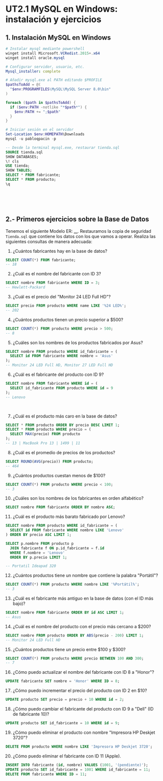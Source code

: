 # UT2.1 MySQL en Windows: instalación y ejercicios

## 1. Instalación MySQL en Windows

<!-- En este ejercicio, tu tarea es aprender a instalar y configurar un servidor MySQL en tu sistema Windows. Sigue los siguientes pasos para completar la instalación:
- Descarga la última versión de MySQL para Windows desde el sitio oficial de MySQL.
- Ejecuta el archivo de instalación y sigue las instrucciones del asistente.
- Configura la contraseña de root y otros ajustes de seguridad durante la instalación.
- Verifica que el servidor esté funcionando correctamente utilizando el cliente MySQL.
- Una vez completada la instalación, podrás comenzar a utilizar MySQL para crear bases de datos, tablas y realizar consultas SQL -->

<!-- > - **Workbench: NO** -->
<!-- > - añadir **PATH**: `C:\Program Files\MySQL\...\bin` -->
<!-- ---
- objetivos:
    - ser capaces de administrar la base de datos desde cualquier sitio
="foo%" -- no lo entiende, interpreta literal
like "foo%" -- sí entiende la wildcard
--- -->


```ps1
# Instalar mysql mediante powershell
winget install Microsoft.VCRedist.2015+.x64
winget install oracle.mysql
```

```yaml
# Configurar servidor, usuario, etc.
Mysql_installer: complete
```

<!--
```yaml
# Mysql_installer
Setup: Full             # TODO: for sure????????????????????????????????????????
Type and Networking:
    Config Type: Development Computer
    Connectivity: TCP/IP 3306 33060
        # Open Windows Firewall ports for network access: yes
Authentication Method:
    Strong Password:
    Add User:
        Username: pabloqpacin
        Host: All Hosts (%)
        Role: DB Admin
        Password:
Windows Service:
    Configure MySQL Server as a Windows Server: yes
    Windows Service Name: MySQL80
    Start the MySQL Server at System Startup: no
    Run Windows Service as ...: Standard System Account
Server File Permissions:
    Directory: C:\ProgramData\MySQL\MySQL Server 8.0\Data
    Update the server file permissions for you: Yes     # probably shouldn't

# Router
Configuration: Finish       # InnoDB Cluster: 6446 6447 6448 6449

# Server
Configuration:
    Username + Password: root
```
-->


```ps1
# Añadir mysql.exe al PATH editando $PROFILE
$pathsToAdd = @(
  "$env:PROGRAMFILES\MySQL\MySQL Server 8.0\bin"
)

foreach ($path in $pathsToAdd) {
  if ($env:PATH -notlike "*$path*") {
    $env:PATH += ";$path"
  }
}
```

```ps1
# Iniciar sesión en el servidor
Set-Location $env:HOMEPATH\Downloads
mysql -u pabloqpacin -p
```
```sql
-- Desde la terminal mysql.exe, restaurar tienda.sql
SOURCE tienda.sql
SHOW DATABASES;
\! cls
USE tienda;
SHOW TABLES;
SELECT * FROM fabricante;
SELECT * FROM producto;
\q
```

<!-- --- -->

<br>
<br>
<br>

## 2.- Primeros ejercicios sobre la Base de Datos

Tenemos el siguiente Modelo ER: [...](##). Restauramos la copia de seguridad `Tienda.sql` que contiene los datos con los que vamos a operar. Realiza las siguientes consultas de manera adecuada:

1. ¿Cuántos fabricantes hay en la base de datos?

```sql
SELECT COUNT(*) FROM fabricante;
-- 18
```

2. ¿Cuál es el nombre del fabricante con ID 3?

```sql
SELECT nombre FROM fabricante WHERE ID = 3;
-- Hewlett-Packard
```

3. ¿Cuál es el precio del "Monitor 24 LED Full HD"?

```sql
SELECT precio FROM producto WHERE name LIKE '%24 LED%';
-- 202
```

4. ¿Cuántos productos tienen un precio superior a $500?

```sql
SELECT COUNT(*) FROM producto WHERE precio > 500;
-- 8
```

5. ¿Cuáles son los nombres de los productos fabricados por Asus?

```sql
SELECT nombre FROM producto WHERE id_fabricante = (
  SELECT id FROM fabricante WHERE nombre = 'Asus'
);
-- Monitor 24 LED Full HD, Monitor 27 LED Full HD
```
<!-- -- SELECT * FROM producto p JOIN fabricante f ON p.id_fabricante = f.id; -->

6. ¿Cuál es el fabricante del producto con ID 9?

```sql
SELECT nombre FROM fabricante WHERE id = (
  SELECT id_fabricante FROM producto WHERE id = 9
);
-- Lenovo
```

<br>

7. ¿Cuál es el producto más caro en la base de datos?

```sql
SELECT * FROM producto ORDER BY precio DESC LIMIT 1;
SELECT * FROM producto WHERE precio = (
  SELECT MAX(precio) FROM producto
);
-- 13 | MacBook Pro 13 | 1499 | 11
```

8. ¿Cuál es el promedio de precios de los productos?

```sql
SELECT ROUND(AVG(precio)) FROM producto;
-- 464
```

9.  ¿Cuántos productos cuestan menos de $100?

```sql
SELECT COUNT(*) FROM producto WHERE precio < 100;
-- 3
```

10. ¿Cuáles son los nombres de los fabricantes en orden alfabético?

```sql
SELECT nombre FROM fabricante ORDER BY nombre ASC;
```

11. ¿Cuál es el producto más barato fabricado por Lenovo?

```sql
SELECT nombre FROM producto WHERE id_fabricante = (
  SELECT id FROM fabricante WHERE nombre LIKE 'Lenovo'
) ORDER BY precio ASC LIMIT 1;

SELECT p.nombre FROM producto p
  JOIN fabricante f ON p.id_fabricante = f.id
  WHERE f.nombre = 'Lenovo'
  ORDER BY p.precio LIMIT 1;

-- Portatil Ideapad 320
```

12. ¿Cuántos productos tiene un nombre que contiene la palabra "Portátil"?

```sql
SELECT COUNT(*) FROM producto WHERE nombre LIKE '%Portátil%';
-- 3
```

13.  ¿Cuál es el fabricante más antiguo en la base de datos (con el ID más bajo)?

```sql
SELECT nombre FROM fabricante ORDER BY id ASC LIMIT 1;
-- Asus
```

14. ¿Cuál es el nombre del producto con el precio más cercano a $200?

```sql
SELECT nombre FROM producto ORDER BY ABS(precio - 200) LIMIT 1;
-- Monitor 24 LED Full HD
```

15. ¿Cuántos productos tiene un precio entre $100 y $300?

```sql
SELECT COUNT(*) FROM producto WHERE precio BETWEEN 100 AND 300;
-- 7
```

16. ¿Cómo puedo actualizar el nombre del fabricante con ID 8 a "Honor"?

```sql
UPDATE fabricante SET nombre = 'Honor' WHERE ID = 8;
```

17. ¿Cómo puedo incrementar el precio del producto con ID 2 en $10?

```sql
UPDATE producto SET precio = precio + 10 WHERE id = 2;
```

18. ¿Cómo puedo cambiar el fabricante del producto con ID 9 a "Dell" (ID de fabricante 10)?

```sql
UPDATE producto SET id_fabricante = 10 WHERE id = 9;
```

19.  ¿Cómo puedo eliminar el producto con nombre "Impresora HP Deskjet 3720"?

```sql
DELETE FROM producto WHERE nombre LIKE 'Impresora HP Deskjet 3720';
```

20.  ¿Cómo puedo eliminar el fabricante con ID 11 (Apple).

```sql
INSERT INTO fabricante (id, nombre) VALUES (1001, '(pendiente)');
UPDATE producto SET id_fabricante = 1001 WHERE id_fabricante = 11;
DELETE FROM fabricante WHERE ID = 11;
```

